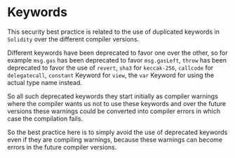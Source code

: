 # Keywords

This security best practice is related to the use of duplicated keywords in `Solidity` over the different compiler versions.

Different keywords have been deprecated to favor one over the other, so for example `msg.gas` has been deprecated to favor `msg.gasLeft`, `throw` has been deprecated to favor the use of `revert`, `sha3` for `keccak-256`, `callcode` for `delegatecall`, `constant` Keyword for `view`, the `var` Keyword for using the actual type name instead.

So all such deprecated keywords they start initially as compiler warnings where the compiler wants us not to use these keywords and over the future versions these warnings could be converted into compiler errors in which case the compilation fails. 

So the best practice here is to simply avoid the use of deprecated keywords even if they are compiling warnings, because these warnings can become errors in the future compiler versions.